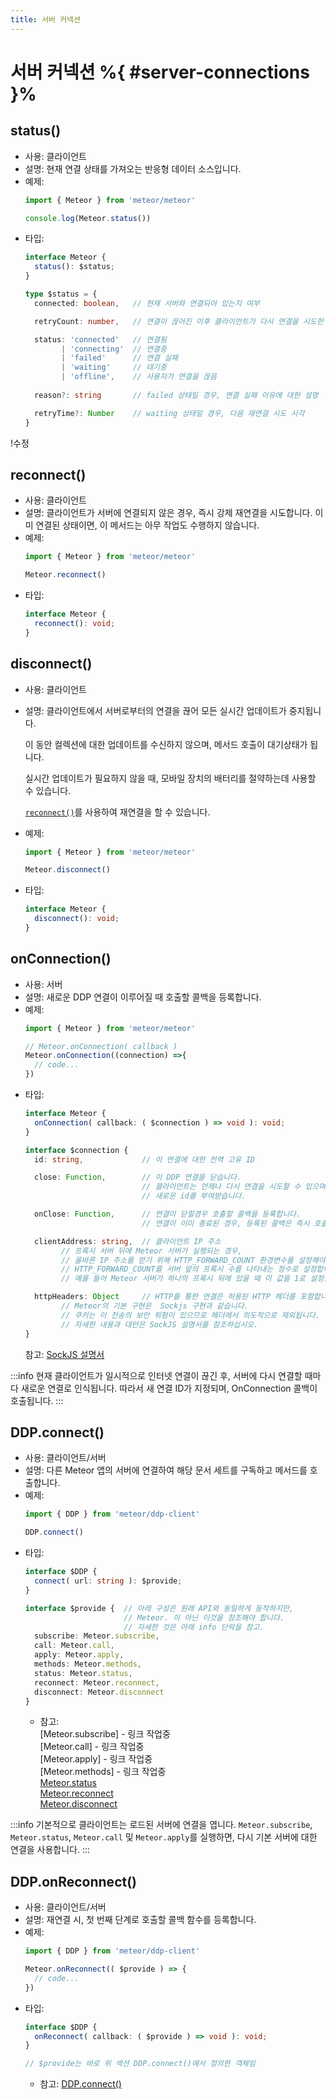 ```yaml
---
title: 서버 커넥션
---
```


# 서버 커넥션 %{ #server-connections }%

## status()

- 사용: 클라이언트
- 설명: 현재 연결 상태를 가져오는 반응형 데이터 소스입니다.
- 예제:
  ```js
  import { Meteor } from 'meteor/meteor'

  console.log(Meteor.status())
  ```
- 타입:
  ```ts
  interface Meteor {
    status(): $status;
  }
  
  type $status = {
    connected: boolean,   // 현재 서버와 연결되어 있는지 여부
  
    retryCount: number,   // 연결이 끊어진 이후 클라이언트가 다시 연결을 시도한 횟수
  
    status: 'connected'   // 연결됨
          | 'connecting'  // 연결중
          | 'failed'      // 연결 실패
          | 'waiting'     // 대기중
          | 'offline',    // 사용자가 연결을 끊음
   
    reason?: string       // failed 상태일 경우, 연결 실패 이유에 대한 설명
  
    retryTime?: Number    // waiting 상태일 경우, 다음 재연결 시도 시각
  }
  ```
!수정

## reconnect()

- 사용: 클라이언트
- 설명: 클라이언트가 서버에 연결되지 않은 경우, 즉시 강제 재연결을 시도합니다.
  이미 연결된 상태이면, 이 메서드는 아무 작업도 수행하지 않습니다.
- 예제:
  ```js
  import { Meteor } from 'meteor/meteor'

  Meteor.reconnect()
  ```
- 타입:
  ```ts
  interface Meteor {
    reconnect(): void;
  }
  ```

## disconnect()

- 사용: 클라이언트
- 설명: 클라이언트에서 서버로부터의 연결을 끊어 모든 실시간 업데이트가 중지됩니다.

  이 동안 컬렉션에 대한 업데이트를 수신하지 않으며, 메서드 호출이 대기상태가 됩니다.

  실시간 업데이트가 필요하지 않을 때, 모바일 장치의 배터리를 절약하는데 사용할 수 있습니다.

  [`reconnect()`](#reconnect)를 사용하여 재연결을 할 수 있습니다.
- 예제:
  ```js
  import { Meteor } from 'meteor/meteor'

  Meteor.disconnect()
  ```
- 타입:
  ```ts
  interface Meteor {
    disconnect(): void;
  }
  ```

## onConnection()

- 사용: 서버
- 설명: 새로운 DDP 연결이 이루어질 때 호출할 콜백을 등록합니다.
- 예제:
  ```js
  import { Meteor } from 'meteor/meteor'

  // Meteor.onConnection( callback )
  Meteor.onConnection((connection) =>{
    // code...
  })
  ```
- 타입:
  ```ts
  interface Meteor {
    onConnection( callback: ( $connection ) => void ): void;
  }
  
  interface $connection {
    id: string,             // 이 연결에 대한 전역 고유 ID
  
    close: Function,        // 이 DDP 연결을 닫습니다.
                            // 클라이언트는 언제나 다시 연결을 시도할 수 있으며,
                            // 새로운 id를 부여받습니다.
  
    onClose: Function,      // 연결이 닫힐경우 호출할 콜백을 등록합니다.
                            // 연결이 이미 종료된 경우, 등록된 콜백은 즉시 호출됩니다.
  
    clientAddress: string,  // 클라이언트 IP 주소
          // 프록시 서버 뒤에 Meteor 서버가 실행되는 경우,
          // 올바른 IP 주소를 얻기 위해 HTTP_FORWARD_COUNT 환경변수를 설정해야 합니다.
          // HTTP_FORWARD_COUNT를 서버 앞의 프록시 수를 나타내는 정수로 설정합니다.
          // 예를 들어 Meteor 서버가 하나의 프록시 뒤에 있을 때 이 값을 1로 설정합니다.
  
    httpHeaders: Object     // HTTP를 통한 연결은 허용된 HTTP 헤더를 포함합니다.
          // Meteor의 기본 구현은  Sockjs 구현과 같습니다.
          // 쿠키는 이 전송의 보안 위험이 있으므로 헤더에서 의도적으로 제외됩니다.
          // 자세한 내용과 대안은 SockJS 설명서를 참조하십시오.
  }
  ```
  참고: [SockJS 설명서](https://github.com/sockjs/sockjs-node#authorisation)

:::info
현재 클라이언트가 일시적으로 인터넷 연결이 끊긴 후,
서버에 다시 연결할 때마다 새로운 연결로 인식됩니다.
따라서 새 연결 ID가 지정되며, OnConnection 콜백이 호출됩니다.
:::

## DDP.connect()

- 사용: 클라이언트/서버
- 설명: 다른 Meteor 앱의 서버에 연결하여 해당 문서 세트를 구독하고 메서드를 호출합니다.
- 예제:
  ```js
  import { DDP } from 'meteor/ddp-client'

  DDP.connect()
  ```
- 타입:
  ```ts
  interface $DDP {
    connect( url: string ): $provide;
  }
  
  interface $provide {  // 아래 구성은 원래 API와 동일하게 동작하지만,
                        // Meteor. 이 아닌 이것을 참조해야 합니다.
                        // 자세한 것은 아래 info 단락을 참고.
    subscribe: Meteor.subscribe,
    call: Meteor.call,
    apply: Meteor.apply,
    methods: Meteor.methods,
    status: Meteor.status,
    reconnect: Meteor.reconnect,
    disconnect: Meteor.disconnect
  }
  ```
  - 참고: <br>
  [Meteor.subscribe] - 링크 작업중 <br>
  [Meteor.call] - 링크 작업중 <br>
  [Meteor.apply] - 링크 작업중 <br>
  [Meteor.methods] - 링크 작업중 <br>
  [Meteor.status](#status) <br>
  [Meteor.reconnect](#reconnect) <br>
  [Meteor.disconnect](#disconnect)

[//]: # (todo: link)

  :::info
  기본적으로 클라이언트는 로드된 서버에 연결을 엽니다.
  `Meteor.subscribe`, `Meteor.status`, `Meteor.call` 및 `Meteor.apply`를 실행하면,
  다시 기본 서버에 대한 연결을 사용합니다.
  :::

## DDP.onReconnect()

- 사용: 클라이언트/서버
- 설명: 재연결 시, 첫 번째 단계로 호출할 콜백 함수를 등록합니다.
- 예제:
  ```js
  import { DDP } from 'meteor/ddp-client'

  Meteor.onReconnect(( $provide ) => {
    // code...
  })
  ```
- 타입:
  ```ts
  interface $DDP {
    onReconnect( callback: ( $provide ) => void ): void;
  }
  
  // $provide는 바로 위 섹션 DDP.connect()에서 정의한 객체임
  ```
  - 참고: [DDP.connect()](#ddp-connect)